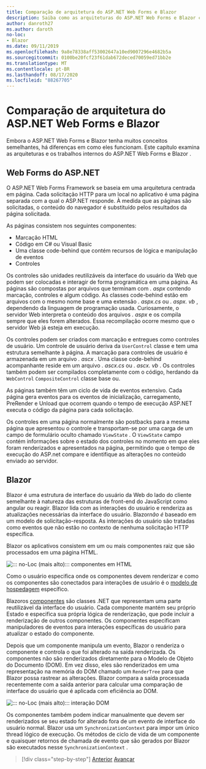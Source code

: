 ```yaml
---
title: Comparação de arquitetura do ASP.NET Web Forms e Blazor
description: Saiba como as arquiteturas do ASP.NET Web Forms e Blazor comparar.
author: danroth27
ms.author: daroth
no-loc:
- Blazor
ms.date: 09/11/2019
ms.openlocfilehash: 9a8e78338aff53002647a10ed9007296e4682b5a
ms.sourcegitcommit: 0100be20fcf23f61dab672deced70059ed71bb2e
ms.translationtype: MT
ms.contentlocale: pt-BR
ms.lasthandoff: 08/17/2020
ms.locfileid: "88267705"
---
```

# <a name="architecture-comparison-of-aspnet-web-forms-and-no-locblazor"></a>Comparação de arquitetura do ASP.NET Web Forms e Blazor

Embora o ASP.NET Web Forms e Blazor tenha muitos conceitos semelhantes, há diferenças em como eles funcionam. Este capítulo examina as arquiteturas e os trabalhos internos do ASP.NET Web Forms e Blazor .

## <a name="aspnet-web-forms"></a>Web Forms do ASP.NET

O ASP.NET Web Forms Framework se baseia em uma arquitetura centrada em página. Cada solicitação HTTP para um local no aplicativo é uma página separada com a qual o ASP.NET responde. À medida que as páginas são solicitadas, o conteúdo do navegador é substituído pelos resultados da página solicitada.

As páginas consistem nos seguintes componentes:

- Marcação HTML
- Código em C# ou Visual Basic
- Uma classe code-behind que contém recursos de lógica e manipulação de eventos
- Controles

Os controles são unidades reutilizáveis da interface do usuário da Web que podem ser colocadas e interagir de forma programática em uma página. As páginas são compostas por arquivos que terminam com *. aspx* contendo marcação, controles e algum código. As classes code-behind estão em arquivos com o mesmo nome base e uma extensão *. aspx.cs* ou *. aspx. vb* , dependendo da linguagem de programação usada. Curiosamente, o servidor Web interpreta o conteúdo dos arquivos *. aspx* e os compila sempre que eles forem alterados. Essa recompilação ocorre mesmo que o servidor Web já esteja em execução.

Os controles podem ser criados com marcação e entregues como controles de usuário. Um controle de usuário deriva da `UserControl` classe e tem uma estrutura semelhante à página. A marcação para controles de usuário é armazenada em um arquivo *. ascx* . Uma classe code-behind acompanhante reside em um arquivo *. ascx.cs* ou *. ascx. vb* . Os controles também podem ser compilados completamente com o código, herdando da `WebControl` `CompositeControl` classe base ou.

As páginas também têm um ciclo de vida de eventos extensivo. Cada página gera eventos para os eventos de inicialização, carregamento, PreRender e Unload que ocorrem quando o tempo de execução ASP.NET executa o código da página para cada solicitação.

Os controles em uma página normalmente são postbacks para a mesma página que apresentou o controle e transportam-se por uma carga de um campo de formulário oculto chamado `ViewState` . O `ViewState` campo contém informações sobre o estado dos controles no momento em que eles foram renderizados e apresentados na página, permitindo que o tempo de execução do ASP.net compare e identifique as alterações no conteúdo enviado ao servidor.

## Blazor

Blazor é uma estrutura de interface do usuário da Web do lado do cliente semelhante à natureza das estruturas de front-end do JavaScript como angular ou reagir. Blazor lida com as interações do usuário e renderiza as atualizações necessárias da interface do usuário. Blazor*não é* baseado em um modelo de solicitação-resposta. As interações do usuário são tratadas como eventos que não estão no contexto de nenhuma solicitação HTTP específica.

Blazor os aplicativos consistem em um ou mais componentes raiz que são processados em uma página HTML.

![::: no-Loc (mais alto)::: componentes em HTML](./media/architecture-comparison/blazor-components-in-html.png)

Como o usuário especifica onde os componentes devem renderizar e como os componentes são conectados para interações de usuário é o [modelo de hospedagem](hosting-models.md) específico.

Blazoros [componentes](components.md) são classes .NET que representam uma parte reutilizável da interface do usuário. Cada componente mantém seu próprio Estado e especifica sua própria lógica de renderização, que pode incluir a renderização de outros componentes. Os componentes especificam manipuladores de eventos para interações específicas do usuário para atualizar o estado do componente.

Depois que um componente manipula um evento, Blazor o renderiza o componente e controla o que foi alterado na saída renderizada. Os componentes não são renderizados diretamente para o Modelo de Objeto do Documento (DOM). Em vez disso, eles são renderizados em uma representação na memória do DOM chamado um `RenderTree` para que Blazor possa rastrear as alterações. Blazor compara a saída processada recentemente com a saída anterior para calcular uma comparação de interface do usuário que é aplicada com eficiência ao DOM.

![::: no-Loc (mais alto)::: interação DOM](./media/architecture-comparison/blazor-dom-interaction.png)

Os componentes também podem indicar manualmente que devem ser renderizados se seu estado for alterado fora de um evento de interface do usuário normal. Blazor usa um `SynchronizationContext` para impor um único thread lógico de execução. Os métodos de ciclo de vida de um componente e quaisquer retornos de chamada de evento que são gerados por Blazor são executados nesse `SynchronizationContext` .

>[!div class="step-by-step"]
>[Anterior](introduction.md) 
> [Avançar](hosting-models.md)
